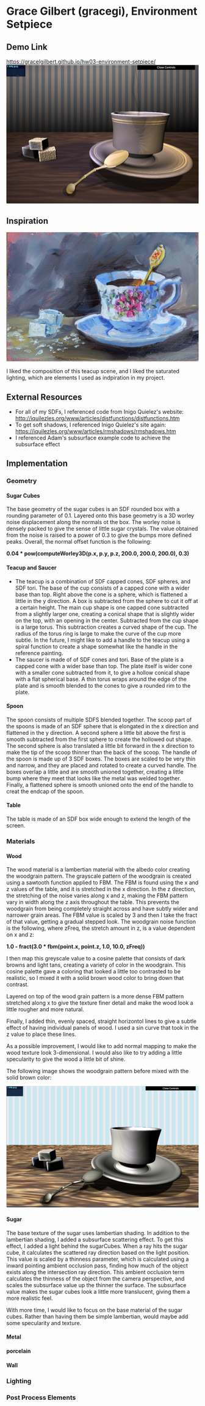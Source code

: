 # Grace Gilbert (gracegi), Environment Setpiece
## Demo Link
https://gracelgilbert.github.io/hw03-environment-setpiece/
![](teacupFinal.png)
## Inspiration
![](3056592-VFMZOWIY-7.jpg)

I liked the composition of this teacup scene, and I liked the saturated lighting, which are elements I used as indpiration in my project.
## External Resources
- For all of my SDFs, I referenced code from Inigo Quielez's website:
http://iquilezles.org/www/articles/distfunctions/distfunctions.htm
- To get soft shadows, I referenced Inigo Quielez's site again:
https://iquilezles.org/www/articles/rmshadows/rmshadows.htm
- I referenced Adam's subsurface example code to achieve the subsurface effect

## Implementation
### Geometry
#### Sugar Cubes
The base geometry of the sugar cubes is an SDF rounded box with a rounding parameter of 0.1. Layered onto this base geometry is a 3D worley noise displacement along the normals ot the box.  The worley noise is densely packed to give the sense of little sugar crystals. The value obtained from the noise is raised to a power of 0.3 to give the bumps more defined peaks. Overall, the normal offset function is the following:

__0.04 * pow(computeWorley3D(p.x, p.y, p.z, 200.0, 200.0, 200.0), 0.3)__
#### Teacup and Saucer
- The teacup is a combination of SDF capped cones, SDF spheres, and SDF tori. The base of the cup consists of a capped cone with a wider base than top. Right above the cone is a sphere, which is flattened a little in the y direction. A box is subtracted from the sphere to cut it off at a certain height. The main cup shape is one capped cone subtracted from a slightly larger one, creating a conical shape that is slightly wider on the top, with an opening in the center. Subtracted from the cup shape is a large torus. This subtraction creates a curved shape of the cup. The radius of the torus ring is large to make the curve of the cup more subtle. In the future, I might like to add a handle to the teacup using a spiral function to create a shape somewhat like the handle in the reference painting.
- The saucer is made of of SDF cones and tori. Base of the plate is a capped cone with a wider base than top.  The plate itself is wider cone with a smaller cone subtracted from it, to give a hollow conical shape with a flat spherical base. A thin torus wraps around the edge of the plate and is smooth blended to the cones to give a rounded rim to the plate. 
#### Spoon
The spoon consists of multiple SDFS blended together.  The scoop part of the spoons is made of an SDF sphere that is elongated in the x direction and flattened in the y direction. A second sphere a little bit above the first is smooth subtracted from the first sphere to create the hollowed out shape. The second sphere is also translated a little bit forward in the x direction to make the tip of the scoop thinner than the back of the scoop. The handle of the spoon is made up of 3 SDF boxes. The boxes are scaled to be very thin and narrow, and they are placed and rotated to create a curved handle. The boxes overlap a little and are smooth unioned together, creating a little bump where they meet that looks like the metal was welded together. Finally, a flattened sphere is smooth unioned onto the end of the handle to creat the endcap of the spoon. 
#### Table
The table is made of an SDF box wide enough to extend the length of the screen.

### Materials
#### Wood
The wood material is a lambertian material with the albedo color creating the woodgrain pattern. The grayscale pattern of the woodgrain is created using a sawtooth function applied to FBM. The FBM is found using the x and z values of the table, and it is stretched in the x direction. In the z direction, the stretching of the noise varies along x and z, making the FBM pattern vary in width along the z axis throughout the table. This prevents the woodgrain from being completely straight across and have subtly wider and narrower grain areas. The FBM value is scaled by 3 and then I take the fract of that value, getting a gradual stepped look. The woodgrain noise function is the following, where zFreq, the stretch amount in z, is a value dependent on x and z:

__1.0 - fract(3.0 * fbm(point.x, point.z, 1.0, 10.0, zFreq))__

I then map this greyscale value to a cosine palette that consists of dark browns and light tans, creating a variety of color in the woodgrain.  This cosine palette gave a coloring that looked a little too contrasted to be realistic, so I mixed it with a solid brown wood color to bring down that contrast.

Layered on top of the wood grain pattern is a more dense FBM pattern stretched along x to give the texture finer detail and make the wood look a little rougher and more natural.

Finally, I added thin, evenly spaced, straight horizontol lines to give a subtle effect of having individual panels of wood. I used a sin curve that took in the z value to place these lines.

As a possible improvement, I would like to add normal mapping to make the wood texture look 3-dimensional. I would also like to try adding a little specularity to give the wood a little bit of shine.

The following image shows the woodgrain pattern before mixed with the solid brown color:

![](scene.png)

#### Sugar
The base texture of the sugar uses lambertian shading. In addition to the lambertian shading, I added a subsurface scattering effect. To get this effect, I added a light behind the sugarCubes. When a ray hits the sugar cube, it calculates the scattered ray direction based on the light position. This value is scaled by a thinness parameter, which is calculated using a inward pointing ambient occlusion pass, finding how much of the object exists along the intersection ray direction. This ambient occlusion term calculates the thinness of the object from the camera perspective, and scales the subsurface value up the thinner the surface.  The subsurface value makes the sugar cubes look a little more translucent, giving them a more realistic feel.

With more time, I would like to focus on the base material of the sugar cubes.  Rather than having them be simple lambertian, would maybe add some specularity and texture. 
#### Metal
#### porcelain
#### Wall

### Lighting

### Post Process Elements
